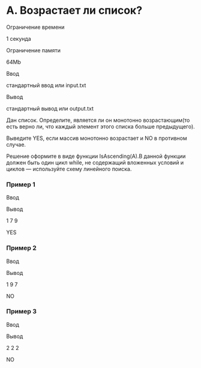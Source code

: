 A. Возрастает ли список?
========================

Ограничение времени

1 секунда

Ограничение памяти

64Mb

Ввод

стандартный ввод или input.txt

Вывод

стандартный вывод или output.txt

Дан список. Определите, является ли он монотонно возрастающим(то есть верно ли, что каждый элемент этого списка больше предыдущего).

Выведите YES, если массив монотонно возрастает и NO в противном случае.

Решение оформите в виде функции IsAscending(A).В данной функции должен быть один цикл while, не содержащий вложенных условий и циклов — используйте схему линейного поиска.

### Пример 1

Ввод

Вывод

1 7 9

YES

### Пример 2

Ввод

Вывод

1 9 7

NO

### Пример 3

Ввод

Вывод

2 2 2

NO
